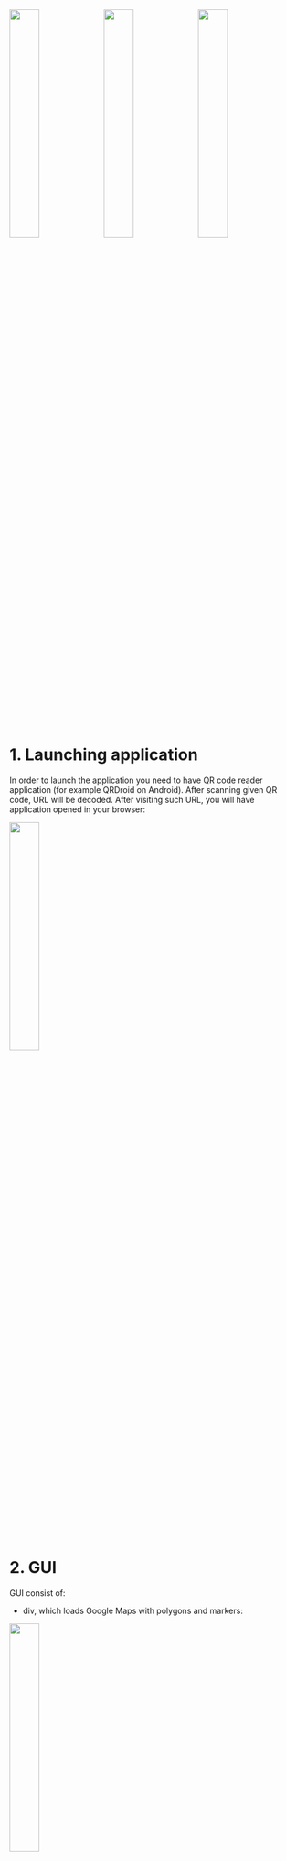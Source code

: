 
<img src="./media/image01.jpg" width="32%"/>
<img src="./media/image02.png" width="32%"/> 
<img src="./media/image03.jpg" width="32%"/>

# 1. Launching application

In order to launch the application you need to have QR code reader application (for example QRDroid on Android). After scanning given QR code, URL will be decoded. After visiting such URL, you will have application opened in your browser:

<img src="./media/image13.jpg" width="32%"/>

# 2. GUI

GUI consist of:
- div, which loads Google Maps with polygons and markers:

<img src="./media/image01.jpg" width="32%"/> 
  
- menu button, which opens menu:

<img src="./media/image02.png" width="32%"/> 

- plus / minus button, if your phone does not support multitouch for zooming in / out:

<img src="./media/image15.jpg" width="32%"/>

## 2.1 Menu

### 2.1.1 Map type

<img src="./media/image05.png" width="18%"/>

We can select **A** - satelite map or **B** - road map:

<img src="./media/image03.jpg" width="32%"/>
<img src="./media/image16.jpg" width="32%"/>

### 2.1.2 Map view

<img src="./media/image06.png" width="18%"/>

There are three available map views:
- **A** - territory view
- **B** - regions view
- **C** - region view

<img src="./media/image13.jpg" width="32%"/>
<img src="./media/image01.jpg" width="32%"/>
<img src="./media/image14.jpg" width="32%"/>

### 2.1.3 Information

<img src="./media/image07.jpg"/>

*Information* button displays descriptions and types, distinguished by colors. The table on menu looks different for territory view:

<img src="./media/image12.png" width="32%"/>

and different for regions view:

<img src="./media/image04.png" width="32%"/>

### 2.1.4 Searching address

<img src="./media/image08.jpg"/>

If we don't konw where on map there is some address we can use this function. Searched address should be written in the field visible below:

<img src="./media/image17.png" width="32%"/>

If searched address is found, menu will be closed and we will see marker together with a box as it is shown below:

<img src="./media/image18.jpg" width="32%"/>

### 2.1.5 Fetching address

<img src="./media/image09.jpg"/>

This functionality may become useful if we visited some place within selected territory, but we don't remember the exact address. We enable fetching addresses pressing the grey button, shown below:

<img src="./media/image19.jpg"/>

<img src="./media/image21.png" width="32%"/>

After pressing the button menu will be closed. Now when we touch any place on the map, we will get information about it:

<img src="./media/image23.jpg" width="32%"/>

If we want to disable fetching addresses we need to go back to the menu > fetching addresses and press the button:

<img src="./media/image20.png"/>

<img src="./media/image22.png" width="32%"/>

### 2.1.6 Settings

<img src="./media/image10.jpg"/>

<img src="./media/image24.png" width="32%"/>

There are three settings:
- show / hide address markers:

<img src="./media/image25.jpg" width="24%"/>

- show / hide regions numbers:

<img src="./media/image26.jpg" width="24%"/>

- change language: polish / english
